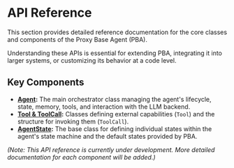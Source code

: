 # API Reference

This section provides detailed reference documentation for the core classes and components of the Proxy Base Agent (PBA).

Understanding these APIs is essential for extending PBA, integrating it into larger systems, or customizing its behavior at a code level.

## Key Components

*   **[Agent](./agent.md):** The main orchestrator class managing the agent's lifecycle, state, memory, tools, and interaction with the LLM backend.
*   **[Tool & ToolCall](./tool.md):** Classes defining external capabilities (`Tool`) and the structure for invoking them (`ToolCall`).
*   **[AgentState](./state.md):** The base class for defining individual states within the agent's state machine and the default states provided by PBA.

*(Note: This API reference is currently under development. More detailed documentation for each component will be added.)*